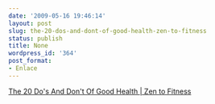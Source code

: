 ```yaml
---
date: '2009-05-16 19:46:14'
layout: post
slug: the-20-dos-and-dont-of-good-health-zen-to-fitness
status: publish
title: None
wordpress_id: '364'
post_format:
- Enlace
---
```


[The 20 Do's And Don't Of Good Health | Zen to Fitness](http://zentofitness.com/the-20-dos-and-dont-of-living-the-life/)
